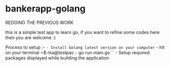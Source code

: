# bankerapp-golang
REDOING THE PREVIOUS WORK

this is a simple test app to learn go, if you want to refine some codes here then you are welcome :) 

Process to setup :- 
`` - Install Golang latest version on your computer
`` - hit on your terminal ~$ rka@testpac - go run main.go 
`` - Setup required packages displayed while building the application 
